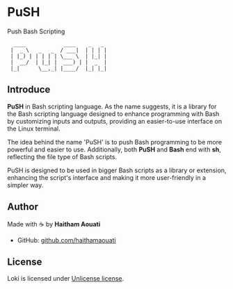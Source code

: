 # PuSH
Push Bash Scripting

```
  ____            ____    _   _ 
 |  _ \   _   _  / ___|  | | | |
 | |_) | | | | | \___ \  | |_| |
 |  __/  | |_| |  ___) | |  _  |
 |_|      \__,_| |____/  |_| |_|
```

## Introduce

**PuSH** in Bash scripting language.
As the name suggests, it is a library for the Bash scripting language designed to enhance programming with Bash by customizing inputs and outputs, providing an easier-to-use interface on the Linux terminal.

The idea behind the name 'PuSH' is to push Bash programming to be more powerful and easier to use. Additionally, both **PuSH** and **Bash** end with **sh**, reflecting the file type of Bash scripts.

PuSH is designed to be used in bigger Bash scripts as a library or extension, enhancing the script's interface and making it more user-friendly in a simpler way.

## Author

Made with :coffee: by **Haitham Aouati**
  - GitHub: [github.com/haithamaouati](https://github.com/haithamaouati)

## License

Loki is licensed under [Unlicense license](LICENSE).
